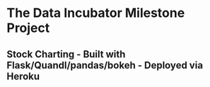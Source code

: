 # The Data Incubator Milestone Project

## Stock Charting - Built with Flask/Quandl/pandas/bokeh - Deployed via Heroku
